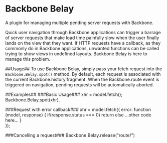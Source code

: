 Backbone Belay
==============

A plugin for managing multiple pending server requests with Backbone.

Quick user navigation through Backbone applications can trigger a barrage of server requests that make load time painfully slow when the user finally lands on the view that they want. If HTTP requests have a callback, as they commonly do in Backbone applications, unwanted functions can be called trying to show views in undefined layouts. Backbone Belay is here to manage this problem.

##Usage##
To use Backbone Belay, simply pass your fetch request into the ```Backbone.Belay.spot()``` method. By default, each request is associated with the current Backbone.history.fragment. When the Backbone.route event is triggered on navigation, pending requests will be automatically aborted.

##Examples##
###Basic Usage###
    xhr = model.fetch();
    Backbone.Belay.spot(xhr).

###Request with error callback###
    xhr = model.fetch({
      error: function (model, response) {
        if(response.status === 0) return
        else
          ...other code here...
      }      
    });

###Cancelling a request###
    Backbone.Belay.release("route/")